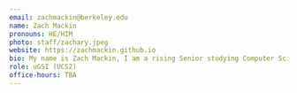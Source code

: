 ```yaml
---
email: zachmackin@berkeley.edu
name: Zach Mackin
pronouns: HE/HIM
photo: staff/zachary.jpeg
website: https://zachmackin.github.io
bio: My name is Zach Mackin, I am a rising Senior studying Computer Science and Statistics, and am from Denver, Colorado. In my free time I enjoy hiking, disc golfing, reading, and traveling.
role: uGSI (UCS2)
office-hours: TBA
---
```

